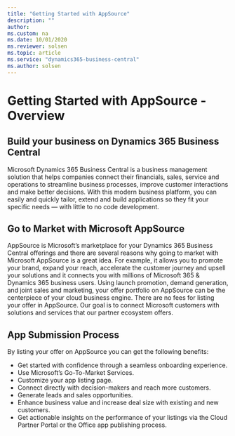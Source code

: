 ```yaml
---
title: "Getting Started with AppSource"
description: ""
author: 
ms.custom: na
ms.date: 10/01/2020
ms.reviewer: solsen
ms.topic: article
ms.service: "dynamics365-business-central"
ms.author: solsen
---
```


# Getting Started with AppSource - Overview 

## Build your business on Dynamics 365 Business Central

Microsoft Dynamics 365 Business Central is a business management solution that helps companies connect their financials, sales, service and operations to streamline business processes, improve customer interactions and make better decisions. With this modern business platform, you can easily and quickly tailor, extend and build applications so they fit your specific needs — with little to no code development.

## Go to Market with Microsoft AppSource

AppSource is Microsoft’s marketplace for your Dynamics 365 Business Central offerings and there are several reasons why going to market with Microsoft AppSource is a great idea. For example, it allows you to promote your brand, expand your reach, accelerate the customer journey and upsell your solutions and it connects you with millions of Microsoft 365 & Dynamics 365 business users. Using launch promotion, demand generation, and joint sales and marketing, your offer portfolio on AppSource can be the centerpiece of your cloud business engine. There are no fees for listing your offer in AppSource. Our goal is to connect Microsoft customers with solutions and services that our partner ecosystem offers.

## App Submission Process
<!--
!{GitHub Logo}(/images/logo.pgn) -->

By listing your offer on AppSource you can get the following benefits:

- Get started with confidence through a seamless onboarding experience.
- Use Microsoft’s Go-To-Market Services.
- Customize your app listing page.
- Connect directly with decision-makers and reach more customers.
- Generate leads and sales opportunities.
- Enhance business value and increase deal size with existing and new customers.
- Get actionable insights on the performance of your listings via the Cloud Partner Portal or the Office app publishing process.